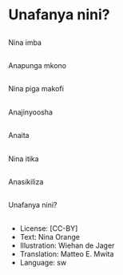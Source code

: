 # Unafanya nini?

##
Nina imba

##
Anapunga mkono

##
Nina piga makofi

##
Anajinyoosha

##
Anaita

##
Nina itika

##
Anasikiliza

##
Unafanya nini?

##
* License: [CC-BY]
* Text: Nina Orange
* Illustration: Wiehan de Jager
* Translation: Matteo E. Mwita
* Language: sw
